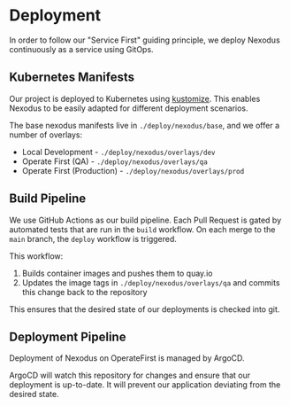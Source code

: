 # Deployment

In order to follow our "Service First" guiding principle, we deploy Nexodus continuously as a service using GitOps.

## Kubernetes Manifests

Our project is deployed to Kubernetes using [kustomize](https://kustomize.io/).
This enables Nexodus to be easily adapted for different deployment scenarios.

The base nexodus manifests live in `./deploy/nexodus/base`, and we offer a number of overlays:

- Local Development - `./deploy/nexodus/overlays/dev`
- Operate First (QA) - `./deploy/nexodus/overlays/qa`
- Operate First (Production) - `./deploy/nexodus/overlays/prod`

## Build Pipeline

We use GitHub Actions as our build pipeline.
Each Pull Request is gated by automated tests that are run in the `build` workflow.
On each merge to the `main` branch, the `deploy` workflow is triggered.

This workflow:

1. Builds container images and pushes them to quay.io
1. Updates the image tags in `./deploy/nexodus/overlays/qa` and commits this change back to the repository

This ensures that the desired state of our deployments is checked into git.

## Deployment Pipeline

Deployment of Nexodus on OperateFirst is managed by ArgoCD.

ArgoCD will watch this repository for changes and ensure that our deployment is up-to-date.
It will prevent our application deviating from the desired state.
